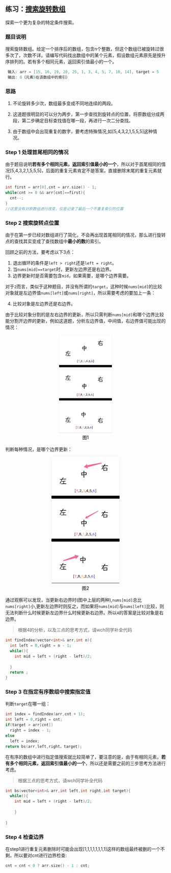 ## 练习：[搜索旋转数组](https://leetcode-cn.com/problems/search-rotate-array-lcci/)

探索一个更为复杂的特定条件搜索。

### 题目说明

搜索旋转数组。给定一个排序后的数组，包含n个整数，但这个数组已被旋转过很多次了，次数不详。请编写代码找出数组中的某个元素，假设数组元素原先是按升序排列的。若有多个相同元素，返回索引值最小的一个。

```cpp
 输入: arr = [15, 16, 19, 20, 25, 1, 3, 4, 5, 7, 10, 14], target = 5
 输出: 8（元素5在该数组中的索引）
```



### 思路

1. 不论旋转多少次，数组最多变成不同地连续的两段。

2. 这道题很明显的可以分为两步，第一步查找到旋转点的位置，将原数组分成两段，第二步确定目标查找值在哪一段，再进行一次二分查找。
3. 由于数组中会出现重复的数字，要考虑特殊情况,如[5,4,3,2,1,5,5,5]这种情况。



### Step 1 处理首尾相同的情况

由于题目说明**若有多个相同元素，返回索引值最小的一个**，所以对于首尾相同的情况[5,4,3,2,1,5,5,5]，后面的重复元素肯定不是答案，直接删除末尾的重复元素就行。

```cpp
int first = arr[0],cnt = arr.size() - 1;
while(cnt >= 0 && arr[cnt]==first){
  cnt--;
}
//这里没有对原数组进行改变，仅是记录了最后一个不重复索引的位置
```



### Step 2 搜索旋转点位置

由于在第一步已经对数组进行了简化，不会再出现首尾相同的情况，那么进行旋转点的查找其实变成了查找数组中**最小的数**的索引。

回顾之前的方法，要考虑以下3点：

1. 退出循环的条件是`left > right`还是`left = right`。
2. 当`nums[mid]==target`时，更新左边界还是右边界。
3. 边界更新时是否需要包含`mid`，如果需要，是哪个边界需要。

对于`2`而言，类似于这种题目，并没有所谓的`target`，这种时候`nums[mid]`的比较对象就是左边界值`nums[left]`或`nums[right]`，所以需要考虑的要加上一条：

4. 比较对象是左边界还是右边界。

由于比较对象分割的是左右边界的更新，所以只需判断`nums[mid]`和哪个边界比较能分割开边界的更新，例如这道题，分析左边界值，中间值，右边界值可能出现的情况：

<center><img style="border-radius: 0.3125em;box-shadow: 0 2px 4px 0 rgba(34,36,38,.12),0 2px 10px 0 rgba(34,36,38,.08);zoom:30%" src="../img/bs1.png"><br><div style="border-bottom: 1px solid #d9d9d9;display: inline-block;color: #000;padding: 2px;">图1 </div></center>

判断每种情况，是哪个边界更新：

<center><img style="border-radius: 0.3125em;box-shadow: 0 2px 4px 0 rgba(34,36,38,.12),0 2px 10px 0 rgba(34,36,38,.08);zoom:40%" src="../img/bs2.png"><br><div style="border-bottom: 1px solid #d9d9d9;display: inline-block;color: #000;padding: 2px;">图2 </div></center>

通过观察可以发现，当更新右边界时(图中上层的两种),`nums[mid]`总比`nums[right]`小,更新左边界时则反之，而如果将`nums[mid]`与`nums[left]`比较，则无法判断什么时候更新左边界什么时候更新右边界。所以`4`的答案是比较对象是右边界。

>  根据4的分析，以及三点的思考方式，请wch同学补全代码

```cpp
int findIndex(vector<int>& arr,int n){
  int left = 0,right = n - 1;
  while(){
    int mid = left + (right - left)/2;
    
  }
  return ;
}
```



### Step 3 在指定有序数组中搜索指定值

判断`target`在哪一组：

```cpp
int index = findIndex(arr,cnt + 1);
int left = 0,right = cnt;
if(target > arr[cnt])
  right = index - 1;
else
  left = index;
return bs(arr,left,right，target);
```

在有序的数组中进行指定值搜索就比较简单了，要注意的是，由于有相同元素，**若有多个相同元素，返回索引值最小的一个**，所以还是需要之前的三步思考方法进行考虑。

> 根据三点的思考方式，请wch同学补全代码

```cpp
int bs(vector<int>& arr,int left,int right,int target){
  while(){
    int mid = left + (right - left)/2;
    
	}

}
```



### Step 4 检查边界

在step1进行重复元素删除时可能会出现[1,1,1,1,1,1,1,1]这样的数组最终被删的一个不剩，所以要对cnt进行边界检查:

```cpp
cnt = cnt < 0 ? arr.size() - 1 : cnt;
```

